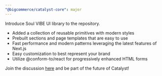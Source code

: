 ```yaml
---
"@bigcommerce/catalyst-core": major
---
```


Introduce Soul VIBE UI library to the repository.

- Added a collection of reusable primitives with modern styles
- Prebuilt sections and page templates that are easy to use
- Fast performance and modern patterns leveraging the latest features of Next.js
- Easy customization to best represent your brand
- Utilize @conform-to/react for progressively enhanced HTML forms

Join the discussion [here](https://github.com/bigcommerce/catalyst/discussions/1861) and be part of the future of Catalyst!
